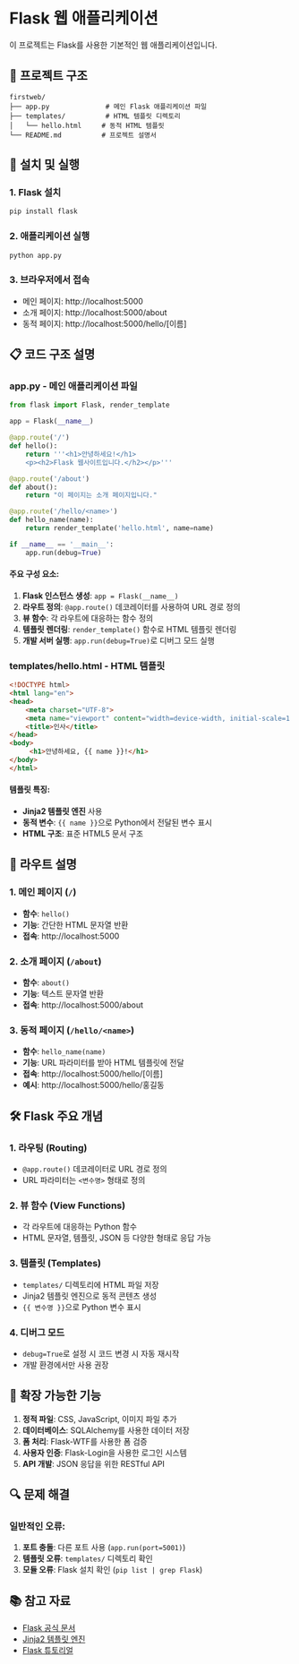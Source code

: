 # Flask 웹 애플리케이션

이 프로젝트는 Flask를 사용한 기본적인 웹 애플리케이션입니다.

## 📁 프로젝트 구조

```
firstweb/
├── app.py              # 메인 Flask 애플리케이션 파일
├── templates/          # HTML 템플릿 디렉토리
│   └── hello.html     # 동적 HTML 템플릿
└── README.md          # 프로젝트 설명서
```

## 🚀 설치 및 실행

### 1. Flask 설치
```bash
pip install flask
```

### 2. 애플리케이션 실행
```bash
python app.py
```

### 3. 브라우저에서 접속
- 메인 페이지: http://localhost:5000
- 소개 페이지: http://localhost:5000/about
- 동적 페이지: http://localhost:5000/hello/[이름]

## 📋 코드 구조 설명

### app.py - 메인 애플리케이션 파일

```python
from flask import Flask, render_template

app = Flask(__name__)

@app.route('/')
def hello():
    return '''<h1>안녕하세요!</h1> 
    <p><h2>Flask 웹사이트입니다.</h2></p>'''

@app.route('/about')
def about():
    return "이 페이지는 소개 페이지입니다."

@app.route('/hello/<name>')
def hello_name(name):
    return render_template('hello.html', name=name)

if __name__ == '__main__':
    app.run(debug=True)
```

#### 주요 구성 요소:

1. **Flask 인스턴스 생성**: `app = Flask(__name__)`
2. **라우트 정의**: `@app.route()` 데코레이터를 사용하여 URL 경로 정의
3. **뷰 함수**: 각 라우트에 대응하는 함수 정의
4. **템플릿 렌더링**: `render_template()` 함수로 HTML 템플릿 렌더링
5. **개발 서버 실행**: `app.run(debug=True)`로 디버그 모드 실행

### templates/hello.html - HTML 템플릿

```html
<!DOCTYPE html>
<html lang="en">
<head>
    <meta charset="UTF-8">
    <meta name="viewport" content="width=device-width, initial-scale=1.0">
    <title>인사</title>
</head>
<body>
     <h1>안녕하세요, {{ name }}!</h1>
</body>
</html>
```

#### 템플릿 특징:
- **Jinja2 템플릿 엔진** 사용
- **동적 변수**: `{{ name }}`으로 Python에서 전달된 변수 표시
- **HTML 구조**: 표준 HTML5 문서 구조

## 🔧 라우트 설명

### 1. 메인 페이지 (`/`)
- **함수**: `hello()`
- **기능**: 간단한 HTML 문자열 반환
- **접속**: http://localhost:5000

### 2. 소개 페이지 (`/about`)
- **함수**: `about()`
- **기능**: 텍스트 문자열 반환
- **접속**: http://localhost:5000/about

### 3. 동적 페이지 (`/hello/<name>`)
- **함수**: `hello_name(name)`
- **기능**: URL 파라미터를 받아 HTML 템플릿에 전달
- **접속**: http://localhost:5000/hello/[이름]
- **예시**: http://localhost:5000/hello/홍길동

## 🛠️ Flask 주요 개념

### 1. 라우팅 (Routing)
- `@app.route()` 데코레이터로 URL 경로 정의
- URL 파라미터는 `<변수명>` 형태로 정의

### 2. 뷰 함수 (View Functions)
- 각 라우트에 대응하는 Python 함수
- HTML 문자열, 템플릿, JSON 등 다양한 형태로 응답 가능

### 3. 템플릿 (Templates)
- `templates/` 디렉토리에 HTML 파일 저장
- Jinja2 템플릿 엔진으로 동적 콘텐츠 생성
- `{{ 변수명 }}`으로 Python 변수 표시

### 4. 디버그 모드
- `debug=True`로 설정 시 코드 변경 시 자동 재시작
- 개발 환경에서만 사용 권장

## 📝 확장 가능한 기능

1. **정적 파일**: CSS, JavaScript, 이미지 파일 추가
2. **데이터베이스**: SQLAlchemy를 사용한 데이터 저장
3. **폼 처리**: Flask-WTF를 사용한 폼 검증
4. **사용자 인증**: Flask-Login을 사용한 로그인 시스템
5. **API 개발**: JSON 응답을 위한 RESTful API

## 🔍 문제 해결

### 일반적인 오류:
1. **포트 충돌**: 다른 포트 사용 (`app.run(port=5001)`)
2. **템플릿 오류**: `templates/` 디렉토리 확인
3. **모듈 오류**: Flask 설치 확인 (`pip list | grep Flask`)

## 📚 참고 자료

- [Flask 공식 문서](https://flask.palletsprojects.com/)
- [Jinja2 템플릿 엔진](https://jinja.palletsprojects.com/)
- [Flask 튜토리얼](https://flask.palletsprojects.com/en/2.3.x/quickstart/) 